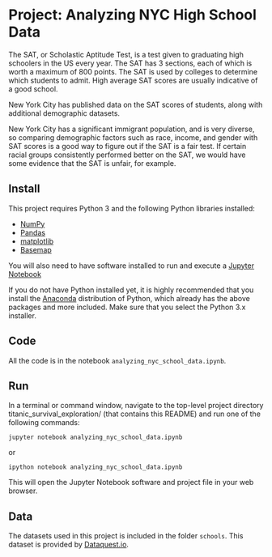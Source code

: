 # Project: Analyzing NYC High School Data

The SAT, or Scholastic Aptitude Test, is a test given to graduating high schoolers in the US every year. The SAT has 3 sections, each of which is worth a maximum of 800 points. The SAT is used by colleges to determine which students to admit. High average SAT scores are usually indicative of a good school.

New York City has published data on the SAT scores of students, along with additional demographic datasets.

New York City has a significant immigrant population, and is very diverse, so comparing demographic factors such as race, income, and gender with SAT scores is a good way to figure out if the SAT is a fair test. If certain racial groups consistently performed better on the SAT, we would have some evidence that the SAT is unfair, for example.

## Install
This project requires Python 3 and the following Python libraries installed:

- [NumPy](http://www.numpy.org/)
- [Pandas](http://pandas.pydata.org)
- [matplotlib](http://matplotlib.org/)
- [Basemap](http://matplotlib.org/basemap/)

You will also need to have software installed to run and execute a [Jupyter Notebook](http://ipython.org/notebook.html)

If you do not have Python installed yet, it is highly recommended that you install the [Anaconda](http://continuum.io/downloads) distribution of Python, which already has the above packages and more included. Make sure that you select the Python 3.x installer.

## Code
All the code is in the notebook `analyzing_nyc_school_data.ipynb`.

## Run
In a terminal or command window, navigate to the top-level project directory titanic_survival_exploration/ (that contains this README) and run one of the following commands:

```
jupyter notebook analyzing_nyc_school_data.ipynb
```

or
```
ipython notebook analyzing_nyc_school_data.ipynb
```
This will open the Jupyter Notebook software and project file in your web browser.

## Data
The datasets used in this project is included in the folder `schools`. This dataset is provided by [Dataquest.io](https://www.dataquest.io).

